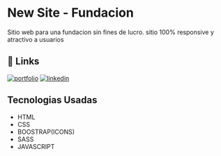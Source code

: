 # New Site - Fundacion

Sitio web para una fundacion sin fines de lucro. sitio 100% responsive y atractivo a usuarios





## 🔗 Links
[![portfolio](https://img.shields.io/badge/my_portfolio-000?style=for-the-badge&logo=ko-fi&logoColor=white)](https://github.com/YamilDaza)
[![linkedin](https://img.shields.io/badge/linkedin-0A66C2?style=for-the-badge&logo=linkedin&logoColor=white)](https://www.linkedin.com/in/yamil-daza/)


## Tecnologias Usadas

- HTML
- CSS
- BOOSTRAP(ICONS)
- SASS
- JAVASCRIPT
